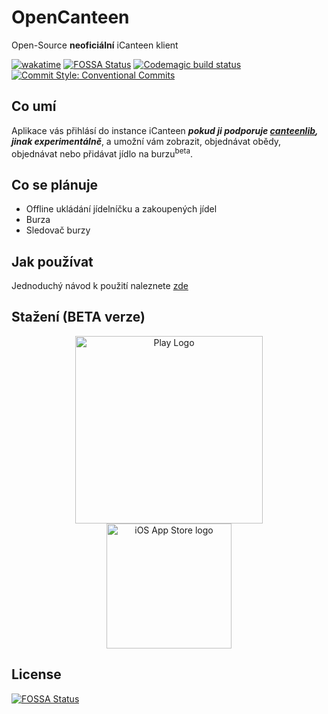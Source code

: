 # OpenCanteen
Open-Source **neoficiální** iCanteen klient 

[![wakatime](https://wakatime.com/badge/user/17178fab-a33c-430f-a764-7b3f26c7b966/project/e3ff9994-0026-4041-a529-1cb2041bdf4b.svg)](https://wakatime.com/badge/user/17178fab-a33c-430f-a764-7b3f26c7b966/project/e3ff9994-0026-4041-a529-1cb2041bdf4b)
[![FOSSA Status](https://app.fossa.com/api/projects/git%2Bgithub.com%2Fhernikplays%2Fopencanteen.svg?type=shield)](https://app.fossa.com/projects/git%2Bgithub.com%2Fhernikplays%2Fopencanteen?ref=badge_shield) [![Codemagic build status](https://api.codemagic.io/apps/62863e4c96304ce0518a1694/62863e4c96304ce0518a1693/status_badge.svg)](https://codemagic.io/apps/62863e4c96304ce0518a1694/62863e4c96304ce0518a1693/latest_build) [![Commit Style: Conventional Commits](https://img.shields.io/badge/commit%20style-conventional%20commits-pink)](https://www.conventionalcommits.org/en/v1.0.0/)

## Co umí
Aplikace vás přihlásí do instance iCanteen ***pokud ji podporuje [canteenlib](https://github.com/hernikplays/canteenlib/blob/main/COMPATIBILITY.md), jinak experimentálně***, a umožní vám zobrazit, objednávat obědy, objednávat nebo přidávat jídlo na burzu<sup>beta</sup>.

## Co se plánuje
- Offline ukládání jídelníčku a zakoupených jídel
- Burza
- Sledovač burzy

## Jak používat
Jednoduchý návod k použití naleznete [zde](https://github.com/hernikplays/opencanteen/wiki/Pou%C5%BE%C3%ADv%C3%A1n%C3%AD-aplikace)

## Stažení (BETA verze)
<div align="center">
<a href="https://play.google.com/store/apps/details?id=cz.hernikplays.opencanteen" target="_blank"><img src="https://play.google.com/intl/en_us/badges/static/images/badges/en_badge_web_generic.png" alt="Play Logo" width="300px"></a><br>
<a href="https://testflight.apple.com/join/HOQhP3rW" target="_blank"><img src="https://developer.apple.com/assets/elements/badges/download-on-the-app-store.svg" width="200px" alt="iOS App Store logo"></a>
</div>

## License
[![FOSSA Status](https://app.fossa.com/api/projects/git%2Bgithub.com%2Fhernikplays%2Fopencanteen.svg?type=large)](https://app.fossa.com/projects/git%2Bgithub.com%2Fhernikplays%2Fopencanteen?ref=badge_large)
